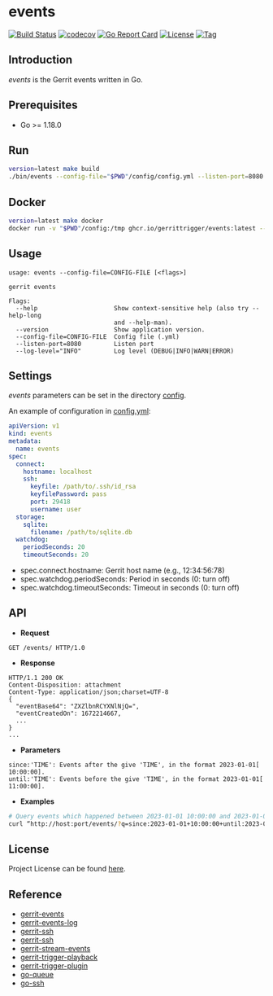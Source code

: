 # events

[![Build Status](https://github.com/gerrittrigger/events/workflows/ci/badge.svg?branch=main&event=push)](https://github.com/gerrittrigger/events/actions?query=workflow%3Aci)
[![codecov](https://codecov.io/gh/gerrittrigger/events/branch/main/graph/badge.svg?token=6B10M2ZPPS)](https://codecov.io/gh/gerrittrigger/events)
[![Go Report Card](https://goreportcard.com/badge/github.com/gerrittrigger/events)](https://goreportcard.com/report/github.com/gerrittrigger/events)
[![License](https://img.shields.io/github/license/gerrittrigger/events.svg)](https://github.com/gerrittrigger/events/blob/main/LICENSE)
[![Tag](https://img.shields.io/github/tag/gerrittrigger/events.svg)](https://github.com/gerrittrigger/events/tags)



## Introduction

*events* is the Gerrit events written in Go.



## Prerequisites

- Go >= 1.18.0



## Run

```bash
version=latest make build
./bin/events --config-file="$PWD"/config/config.yml --listen-port=8080
```



## Docker

```bash
version=latest make docker
docker run -v "$PWD"/config:/tmp ghcr.io/gerrittrigger/events:latest --config-file=/tmp/config.yml --listen-port=8080
```



## Usage

```
usage: events --config-file=CONFIG-FILE [<flags>]

gerrit events

Flags:
  --help                     Show context-sensitive help (also try --help-long
                             and --help-man).
  --version                  Show application version.
  --config-file=CONFIG-FILE  Config file (.yml)
  --listen-port=8080         Listen port
  --log-level="INFO"         Log level (DEBUG|INFO|WARN|ERROR)
```



## Settings

*events* parameters can be set in the directory [config](https://github.com/gerrittrigger/events/blob/main/config).

An example of configuration in [config.yml](https://github.com/gerrittrigger/events/blob/main/config/config.yml):

```yaml
apiVersion: v1
kind: events
metadata:
  name: events
spec:
  connect:
    hostname: localhost
    ssh:
      keyfile: /path/to/.ssh/id_rsa
      keyfilePassword: pass
      port: 29418
      username: user
  storage:
    sqlite:
      filename: /path/to/sqlite.db
  watchdog:
    periodSeconds: 20
    timeoutSeconds: 20
```

- spec.connect.hostname: Gerrit host name (e.g., 12:34:56:78)
- spec.watchdog.periodSeconds: Period in seconds (0: turn off)
- spec.watchdog.timeoutSeconds: Timeout in seconds (0: turn off)



## API

- **Request**

```
GET /events/ HTTP/1.0
```



- **Response**

```
HTTP/1.1 200 OK
Content-Disposition: attachment
Content-Type: application/json;charset=UTF-8
{
  "eventBase64": "ZXZlbnRCYXNlNjQ=",
  "eventCreatedOn": 1672214667,
  ...
}
...
```



- **Parameters**

```
since:'TIME': Events after the give 'TIME', in the format 2023-01-01[ 10:00:00].
until:'TIME': Events before the give 'TIME', in the format 2023-01-01[ 11:00:00].
```



- **Examples**

```bash
# Query events which happened between 2023-01-01 10:00:00 and 2023-01-01 11:00:00
curl “http://host:port/events/?q=since:2023-01-01+10:00:00+until:2023-01-01+11:00:00”
```



## License

Project License can be found [here](LICENSE).



## Reference

- [gerrit-events](https://github.com/sonyxperiadev/gerrit-events)
- [gerrit-events-log](https://gerrit.googlesource.com/plugins/events-log/)
- [gerrit-ssh](https://github.com/craftsland/gerrit-ssh)
- [gerrit-ssh](https://gist.github.com/craftslab/2a89da7b65fd32aaf6c598145625e643)
- [gerrit-stream-events](https://gerrit-review.googlesource.com/Documentation/cmd-stream-events.html)
- [gerrit-trigger-playback](https://github.com/jenkinsci/gerrit-trigger-plugin/blob/master/src/main/java/com/sonyericsson/hudson/plugins/gerrit/trigger/playback/GerritMissedEventsPlaybackManager.java)
- [gerrit-trigger-plugin](https://github.com/jenkinsci/gerrit-trigger-plugin)
- [go-queue](https://github.com/alexsergivan/blog-examples/blob/master/queue)
- [go-ssh](https://golang.hotexamples.com/site/file?hash=0x622d73200b734b5b68931b92861d30d6f4ef184f0872a45c49cedf26a29fa965&fullName=main.go&project=aybabtme/multisshtail)
